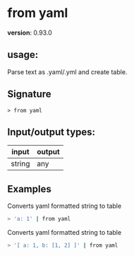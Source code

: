 # from yaml

**version**: 0.93.0

## **usage**:

Parse text as .yaml/.yml and create table.

## Signature

`> from yaml `

## Input/output types:

| input  | output |
| ------ | ------ |
| string | any    |

## Examples

Converts yaml formatted string to table

```bash
> 'a: 1' | from yaml
```

Converts yaml formatted string to table

```bash
> '[ a: 1, b: [1, 2] ]' | from yaml
```
